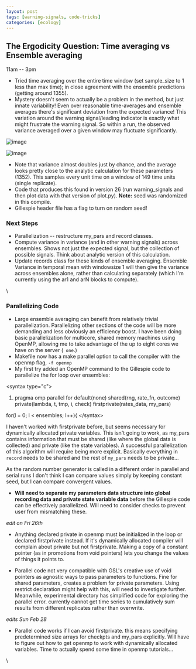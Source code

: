 ```yaml
---
layout: post
tags: [warning-signals, code-tricks]
categories: [ecology]
---
```






 





The Ergodicity Question: Time averaging vs Ensemble averaging
-------------------------------------------------------------

11am -- 3pm

-   Tried time averaging over the entire time window (set sample\_size
    to 1 less than max time); in close agreement with the ensemble
    predictions (getting around 1355).
-   Mystery doesn't seem to actually be a problem in the method, but
    just innate variability! Even over reasonable time-averages and
    ensemble averages there's significant deviation from the expected
    variance! This variation around the warning signal/leading indicator
    is exactly what might frustrate the warning signal. So within a run,
    the observed variance averaged over a given window may fluctuate
    significantly.

![image](http://openwetware.org/images/thumb/c/ca/Falsealarmpng.png/400px-Falsealarmpng.png)

![image](/skins/common/images/magnify-clip.png)

-   Note that variance almost doubles just by chance, and the average
    looks pretty close to the analytic calculation for these parameters
    (1352). This samples every unit time on a window of 149 time units
    (single replicate).
-   Code that produces this found in version 26 (run warning\_signals
    and then plot data with that version of plot.py). **Note:** seed was
    randomized in this compile.
-   Gillespie header file has a flag to turn on random seed!

### Next Steps

-   Parallelization -- restructure my\_pars and record classes.
-   Compute variance in variance (and in other warning signals) across
    ensembles. Shows not just the expected signal, but the collection of
    possible signals. Think about analytic version of this calculation.
-   Update records class for these kinds of ensemble averaging. Ensemble
    Variance in temporal mean with windowsize 1 will then give the
    variance across ensembles alone, rather than calculating separately
    (which I'm currently using the ar1 and arN blocks to compute).

\

### Parallelizing Code

-   Large ensemble averaging can benefit from relatively trivial
    parallelization. Parallelizing other sections of the code will be
    more demanding and less obviously an efficiency boost. I have been
    doing basic parallelization for multicore, shared memory machines
    using OpenMP, allowing me to take advantage of the up to eight cores
    we have on the server (` one`.)
-   Makefile now has a make parallel option to call the compiler with
    the openmp flag, ` -f openmp `
-   My first try added an OpenMP command to the Gillespie code to
    parallelize the for loop over ensembles:

<syntax type="c"\>

1.  pragma omp parallel for default(none) shared(rng, rate\_fn, outcome)
    private(lambda, t, tmp, i, check) firstprivate(rates\_data,
    my\_pars)

for(l = 0; l < ensembles; l++){ </syntax\>

I haven't worked with firstprivate before, but seems necessary for
dynamically allocated private variables. This isn't going to work, as
my\_pars contains information that must be shared (like where the global
data is collected) and private (like the state variables). A successful
parallelization of this algorithm will require being more explicit.
Basically everything in `record` needs to be shared and the rest of
`my_pars` needs to be private...

As the random number generator is called in a different order in
parallel and serial runs I don't think I can compare values simply by
keeping constant seed, but I can compare convergent values.

-   **Will need to separate my parameters data structure into global
    recording data and private state variable data** before the
    Gillespie code can be effectively parallelized. Will need to
    consider checks to prevent user from mismatching these.

*edit on Fri 26th*

-   Anything declared private in openmp must be initialized in the loop
    or declared firstprivate instead. If it's dynamically allocated
    compiler will complain about private but not firstprivate. Making a
    copy of a constant pointer (as in promotions from void pointers)
    lets you change the values of things it points to.

-   Parallel code not very compatible with GSL's creative use of void
    pointers as agnostic ways to pass parameters to functions. Fine for
    shared parameters, creates a problem for private parameters. Using
    restrict declaration might help with this, will need to investigate
    further. Meanwhile, experimental directory has simplified code for
    exploring the parallel error. currently cannot get time series to
    cumulatively sum results from different replicates rather than
    overwrite.

*edits Sun Feb 28*

-   Parallel code works if I can avoid firstprivate. this means
    specifying predetermined size arrays for checkpts and my\_pars
    explicitly. Will have to figure out how to get openmp to work with
    dynamically allocated variables. Time to actually spend some time in
    openmp tutorials...

\

